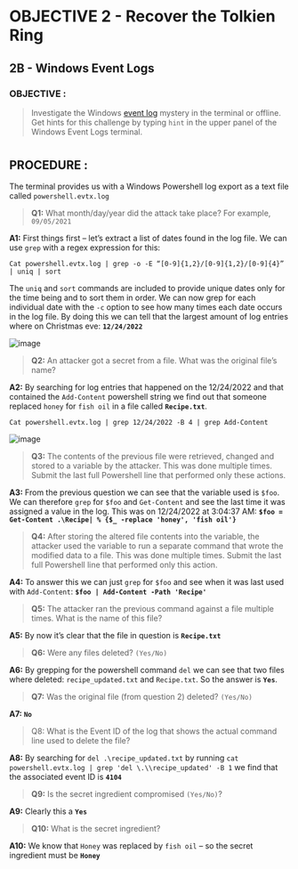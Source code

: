 # OBJECTIVE 2 - Recover the Tolkien Ring #
## 2B - Windows Event Logs ##

### OBJECTIVE : ###
>Investigate the Windows [event log](Assets/powershell.evtx) mystery in the terminal or offline.  Get hints for this challenge by typing `hint` in the upper panel of the Windows Event Logs terminal.

#  

## PROCEDURE : ##

The terminal provides us with a Windows Powershell log export as a  text file called `powershell.evtx.log`

>**Q1:**	 What month/day/year did the attack take place?  For example, `09/05/2021`

**A1:**	First things first – let’s extract a list of dates found in the log file.  We can use `grep` with a regex expression for this:
```
Cat powershell.evtx.log | grep -o -E “[0-9]{1,2}/[0-9]{1,2}/[0-9]{4}” | uniq | sort
```
The `uniq` and `sort` commands are included to provide unique dates only for the time being and to sort them in order.  We can now grep for each individual date with the `-c` option to see how many times each date occurs in the log file.  By doing this we can tell that the largest amount of log entries where on Christmas eve:  **`12/24/2022`**

 ![image](https://github.com/beta-j/SANS-Holiday-Hack-Challenge-2022/assets/60655500/3f1324c5-e98f-4063-9855-4dfa11bb0fa2)


>**Q2:**	An attacker got a secret from a file.  What was the original file’s name?

**A2:**	By searching for log entries that happened on the 12/24/2022 and that contained the `Add-Content` powershell string we find out that someone replaced `honey` for `fish oil` in a file called **`Recipe.txt`**.
```
Cat powershell.evtx.log | grep 12/24/2022 -B 4 | grep Add-Content
```
![image](https://github.com/beta-j/SANS-Holiday-Hack-Challenge-2022/assets/60655500/f0d27a5c-1cde-4e78-8f51-0a0c18766474)


>**Q3:**	The contents of the previous file were retrieved, changed and stored to a variable by the attacker.  This was done multiple times.  Submit the last full Powershell line that performed only these actions.

**A3:**	From the previous question we can see that the variable used is `$foo`.  We can therefore `grep` for `$foo` and `Get-Content` and see the last time it was assigned a value in the log.  This was on 12/24/2022 at 3:04:37 AM:  **`$foo = Get-Content .\Recipe| % {$_ -replace 'honey', 'fish oil'}`**

>**Q4:**	After storing the altered file contents into the variable, the attacker used the variable to run a separate command that wrote the modified data to a file.  This was done multiple times.  Submit the last full Powershell line that performed only this action.

**A4:**	To answer this we can just `grep` for `$foo` and see when it was last used with `Add-Content`: **`$foo | Add-Content -Path 'Recipe'`**

>**Q5:**	The attacker ran the previous command against a file multiple times.  What is the name of this file?

**A5:**	By now it’s clear that the file in question is **`Recipe.txt`**

>**Q6:**	Were any files deleted? `(Yes/No)`

**A6:**	By grepping for the powershell command `del` we can see that two files where deleted: `recipe_updated.txt` and `Recipe.txt`.  So the answer is **`Yes`**.

>**Q7:**	Was the original file (from question 2) deleted? `(Yes/No)`

**A7:	`No`**

>Q8:	What is the Event ID of the log that shows the actual command line used to delete the file?

**A8:**	By searching for `del .\recipe_updated.txt` by running ``cat powershell.evtx.log | grep 'del \.\\recipe_updated' -B 1`` we find that the associated event ID is **`4104`**

>**Q9:**	Is the secret ingredient compromised `(Yes/No)`?

**A9:**	Clearly this a **`Yes`**

>**Q10:**	What is the secret ingredient?

**A10:**	We know that `Honey` was replaced by `fish oil` – so the secret ingredient must be **`Honey`**
